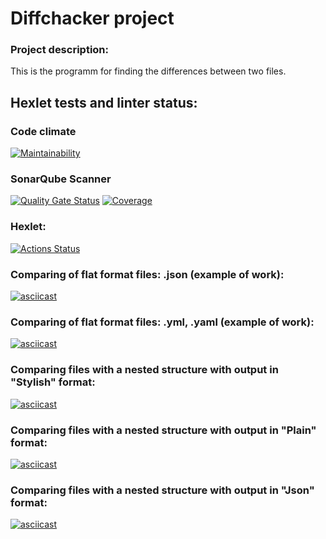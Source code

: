# Diffchacker project

### Project description:
This is the programm for finding the differences between two files.

## Hexlet tests and linter status:

### Code climate
[![Maintainability](https://api.codeclimate.com/v1/badges/80cabe5e78a396c9574d/maintainability)](https://codeclimate.com/github/RomashNat/frontend-project-46/maintainability)

### SonarQube Scanner
[![Quality Gate Status](https://sonarcloud.io/api/project_badges/measure?project=RomashNat_frontend-project-46&metric=alert_status)](https://sonarcloud.io/project/configuration?id=RomashNat_frontend-project-46)
[![Coverage](https://sonarcloud.io/api/project_badges/measure?project=RomashNat_frontend-project-46&metric=coverage)](https://sonarcloud.io/project/configuration?id=RomashNat_frontend-project-46)

### Hexlet:
[![Actions Status](https://github.com/RomashNat/frontend-project-46/actions/workflows/hexlet-check.yml/badge.svg)](https://github.com/RomashNat/frontend-project-46/actions)

### Comparing of flat format files: .json (example of work):
[![asciicast](https://asciinema.org/a/BTEYZP8LxSga7EmhUUdCsAvVo.svg)](https://asciinema.org/a/BTEYZP8LxSga7EmhUUdCsAvVo)

### Comparing of flat format files: .yml, .yaml (example of work):
[![asciicast](https://asciinema.org/a/crzsgyj4jOrZhDcfDyBMws9A6.svg)](https://asciinema.org/a/crzsgyj4jOrZhDcfDyBMws9A6)

### Comparing files with a nested structure with output in "Stylish" format:
[![asciicast](https://asciinema.org/a/crzsgyj4jOrZhDcfDyBMws9A6.svg)](https://asciinema.org/a/F2IYZG1mRp3nhpvExyKD8UYDR)

### Comparing files with a nested structure with output in "Plain" format:
[![asciicast](https://asciinema.org/a/crzsgyj4jOrZhDcfDyBMws9A6.svg)]( https://asciinema.org/a/8UGuyh0d5wVTY2a0lGtnQ6X3G)

### Comparing files with a nested structure with output in "Json" format:
[![asciicast](https://asciinema.org/a/crzsgyj4jOrZhDcfDyBMws9A6.svg)](https://asciinema.org/a/XiVcfBvstDV8WyzJvebTVK8jX)

